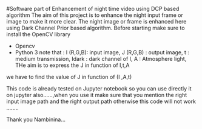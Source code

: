 #Software part of Enhancement of night time video using DCP based algorithm
The aim of this project is to enhance the night input frame or image to make it more clear.
The night image or frame is enhanced here using Dark Channel Prior based algorithm. Before starting make sure to install the 
OpenCV library 

- Opencv
- Python 3
note that :
 I (R,G,B): input image,
 J (R,G,B) : output image,
 t : medium transmission,
 Idark : dark channel of I,
 A : Atmosphere light,
 THe aim is to express the J in function of I,t,A
 


we have to find the value of J in function of (I ,A,t)


This code is already tested on Jupyter notebook so you can use directly it on jupyter also......,when you use it make sure
that you mention the right input image path and the right output path otherwise this code will not work ........

Thank you 
Nambinina...
